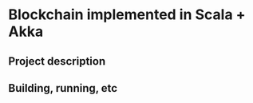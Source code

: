 # Blockchain implemented in Scala + Akka

## Project description 



Building, running, etc
----------------------
